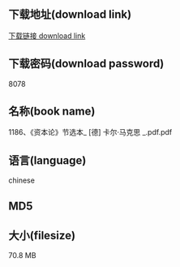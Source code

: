## 下载地址(download link)
[下载链接 download link](https://tutu365.netlify.app/?s=1186%E3%80%81%E3%80%8A%E8%B5%84%E6%9C%AC%E8%AE%BA%E3%80%8B%E8%8A%82%E9%80%89%E6%9C%AC_+%5B%E5%BE%B7%5D+%E5%8D%A1%E5%B0%94%C2%B7%E9%A9%AC%E5%85%8B%E6%80%9D+_.pdf)

## 下载密码(download password)
8078

## 名称(book name)
1186、《资本论》节选本_ [德] 卡尔·马克思 _.pdf.pdf

## 语言(language)
chinese

## MD5


## 大小(filesize)
70.8 MB
